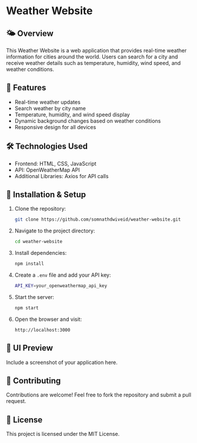 # Weather Website

## 🌤️ Overview
This Weather Website is a web application that provides real-time weather information for cities around the world. Users can search for a city and receive weather details such as temperature, humidity, wind speed, and weather conditions.

## 🚀 Features
- Real-time weather updates
- Search weather by city name
- Temperature, humidity, and wind speed display
- Dynamic background changes based on weather conditions
- Responsive design for all devices

## 🛠️ Technologies Used
- Frontend: HTML, CSS, JavaScript
- API: OpenWeatherMap API
- Additional Libraries: Axios for API calls

## 📌 Installation & Setup

1. Clone the repository:
   ```sh
   git clone https://github.com/somnathdwiveid/weather-website.git
   ```
2. Navigate to the project directory:
   ```sh
   cd weather-website
   ```
3. Install dependencies:
   ```sh
   npm install
   ```
4. Create a `.env` file and add your API key:
   ```sh
   API_KEY=your_openweathermap_api_key
   ```
5. Start the server:
   ```sh
   npm start
   ```
6. Open the browser and visit:
   ```
   http://localhost:3000
   ```

## 🎨 UI Preview
Include a screenshot of your application here.

## 🤝 Contributing
Contributions are welcome! Feel free to fork the repository and submit a pull request.

## 📜 License
This project is licensed under the MIT License.

